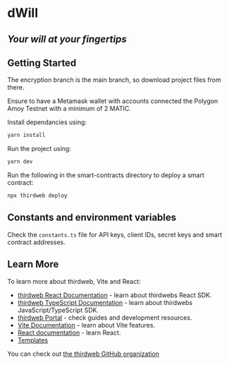# dWill
## _Your will at your fingertips_

## Getting Started

The encryption branch is the main branch, so download project files from there.

Ensure to have a Metamask wallet with accounts connected the Polygon Amoy Testnet with a minimum of 2 MATIC.

Install dependancies using: 

```bash
yarn install
```

Run the project using:

```bash
yarn dev
```

Run the following in the smart-contracts directory to deploy a smart contract:

```bash
npx thirdweb deploy
```

## Constants and environment variables

Check the `constants.ts` file for API keys, client IDs, secret keys and smart contract addresses.


## Learn More

To learn more about thirdweb, Vite and React:
- [thirdweb React Documentation](https://docs.thirdweb.com/react) - learn about thirdwebs React SDK.
- [thirdweb TypeScript Documentation](https://docs.thirdweb.com/react) - learn about thirdwebs JavaScript/TypeScript SDK.
- [thirdweb Portal](https://docs.thirdweb.com/react) - check guides and development resources.
- [Vite Documentation](https://vitejs.dev/guide/) - learn about Vite features.
- [React documentation](https://reactjs.org/) - learn React.
- [Templates](https://thirdweb.com/templates)

You can check out [the thirdweb GitHub organization](https://github.com/thirdweb-dev)

